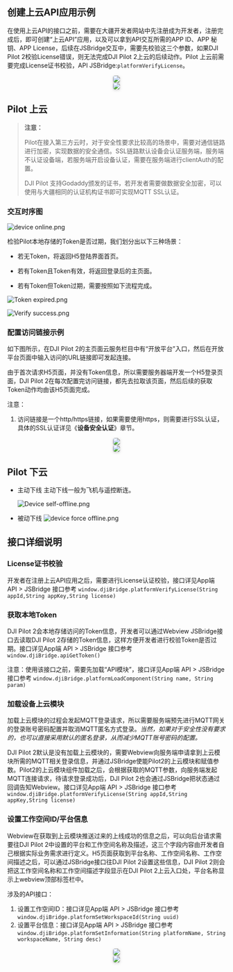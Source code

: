 
## 创建上云API应用示例

在使用上云API的接口之前，需要在大疆开发者网站中先注册成为开发者，注册完成后，即可创建“上云API”应用，以及可以拿到API交互所需的APP ID、APP 秘钥、APP License，后续在JSBridge交互中，需要先校验这三个参数，如果DJI Pilot 2校验License错误，则无法完成DJI Pilot 2上云的后续动作。Pilot 上云前需要完成License证书校验，API JSBridge:`platformVerifyLicense`。 

<center>    <img style="border-radius: 0.3125em;    box-shadow: 0 2px 4px 0 rgba(34,36,38,.12),0 2px 10px 0 rgba(34,36,38,.08);"     src="https://terra-1-g.djicdn.com/84f990b0bbd145e6a3930de0c55d3b2b/admin/doc/7cf05d0e-bfe2-474f-a130-d514523def45.png">    <br>     </center>


<center>    <img style="border-radius: 0.3125em;    box-shadow: 0 2px 4px 0 rgba(34,36,38,.12),0 2px 10px 0 rgba(34,36,38,.08);"     src="https://terra-1-g.djicdn.com/84f990b0bbd145e6a3930de0c55d3b2b/admin/doc/63eb1f75-99ba-46b5-bdd2-8d19fb9263be.png">    <br>     </center>



## Pilot 上云

> **注意：**
>
> Pilot在接入第三方云时，对于安全性要求比较高的场景中，需要对通信链路进行加密，实现数据的安全通信。SSL链路默认设备会认证服务端，服务端不认证设备端，若服务端开启设备认证，需要在服务端进行clientAuth的配置。
>
> DJI Pilot 支持Godaddy颁发的证书，若开发者需要做数据安全加密，可以使用与大疆相同的认证机构证书即可实现MQTT SSL认证。


### 交互时序图

![device online.png](https://terra-1-g.djicdn.com/84f990b0bbd145e6a3930de0c55d3b2b/admin/doc/4aa96ca5-8172-4615-8578-3e7faf0aec6b.png)

检验Pilot本地存储的Token是否过期，我们划分出以下三种场景：

* 若无Token，将返回H5登陆界面首页。

* 若有Token且Token有效，将返回登录后的主页面。

* 若有Token但Token过期，需要按照如下流程完成。


![Token  expired.png](https://terra-1-g.djicdn.com/84f990b0bbd145e6a3930de0c55d3b2b/admin/doc/a81eaf76-f641-4aa6-a7d3-e809579a46bf.png)


![Verify success.png](https://terra-1-g.djicdn.com/84f990b0bbd145e6a3930de0c55d3b2b/admin/doc/0a85ac4c-6455-433c-932d-d8de71dd6afc.png)


### 配置访问链接示例
如下图所示，在DJI Pilot 2的主页面云服务栏目中有“开放平台”入口，然后在开放平台页面中输入访问的URL链接即可发起连接。

由于首次请求H5页面，并没有Token信息，所以需要服务器端开发一个H5登录页面，DJI Pilot 2在每次配置完访问链接，都先去拉取该页面，然后后续的获取Token动作均由该H5页面完成。

注意：

1. 访问链接是一个http/https链接，如果需要使用https，则需要进行SSL认证，具体的SSL认证详见《**设备安全认证**》章节。

<center>    <img style="border-radius: 0.3125em;    box-shadow: 0 2px 4px 0 rgba(34,36,38,.12),0 2px 10px 0 rgba(34,36,38,.08);"     src="https://terra-1-g.djicdn.com/84f990b0bbd145e6a3930de0c55d3b2b/admin/doc/5f14d1d1-a58d-4b2e-85b5-a025f86c9044.png">    <br>     </center>

<center>    <img style="border-radius: 0.3125em;    box-shadow: 0 2px 4px 0 rgba(34,36,38,.12),0 2px 10px 0 rgba(34,36,38,.08);"     src="https://terra-1-g.djicdn.com/84f990b0bbd145e6a3930de0c55d3b2b/admin/doc/cfcd5568-b543-4ebb-b64f-39a99b880cd0.png">    <br>     </center>




## Pilot 下云

* 主动下线
  主动下线一般为飞机与遥控断连。

  ![Device self-offline.png](https://terra-1-g.djicdn.com/84f990b0bbd145e6a3930de0c55d3b2b/admin/doc/1061c17f-fe88-429a-993b-4a045132771d.png)



* 被动下线
  ![device  force offline.png](https://terra-1-g.djicdn.com/84f990b0bbd145e6a3930de0c55d3b2b/admin/doc/ab1505ca-bdec-40d7-94aa-289046ddec6b.png)


## 接口详细说明

### License证书校验

开发者在注册上云API应用之后，需要进行License认证校验，接口详见App端 API > JSBridge 接口参考 `window.djiBridge.platformVerifyLicense(String appId,String appKey,String license)`

### 获取本地Token

DJI Pilot 2会本地存储访问的Token信息，开发者可以通过Webview JSBridge接口去读取DJI Pilot 2存储的Token信息，这样方便开发者进行校验Token是否过期。接口详见App端 API > JSBridge 接口参考  `window.djiBridge.apiGetToken()`

注意：使用该接口之前，需要先加载“API模块”，接口详见App端 API > JSBridge 接口参考  `window.djiBridge.platformLoadComponent(String name, String param)`


### 加载设备上云模块

加载上云模块的过程会发起MQTT登录请求，所以需要服务端预先进行MQTT网关的登录账号密码配置并取消MQTT匿名方式登录。*当然，如果对于安全性没有要求的，也可以直接采用默认的匿名登录，从而减少MQTT账号密码的配置。*

DJI Pilot 2默认是没有加载上云模块的，需要Webview向服务端申请拿到上云模块所需的MQTT相关登录信息，并通过JSBridge使能Pilot2的上云模块和赋值参数。Pilot2的上云模块组件加载之后，会根据获取的MQTT参数，向服务端发起MQTT连接请求，待请求登录成功后，DJI Pilot 2也会通过JSBridge把状态通过回调告知Webview。接口详见App端 API > JSBridge 接口参考  `window.djiBridge.platformVerifyLicense(String appId,String appKey,String license)`

### 设置工作空间ID/平台信息

Webview在获取到上云模块推送过来的上线成功的信息之后，可以向后台请求需要往DJI Pilot 2中设置的平台和工作空间名称及描述，这三个字段内容由开发者自己根据实际业务需求进行定义。H5页面获取到平台名称、工作空间名称、工作空间描述之后，可以通过JSBridge接口往DJI Pilot 2设置这些信息，DJI Pilot 2则会把这工作空间名称和工作空间描述字段显示在DJI Pilot 2上云入口处，平台名称显示上webview顶部标签栏中。

涉及的API接口：

1. 设置工作空间ID：接口详见App端 API > JSBridge 接口参考  `window.djiBridge.platformSetWorkspaceId(String uuid)`
2. 设置平台信息：接口详见App端 API > JSBridge 接口参考  `window.djiBridge.platformSetInformation(String platformName, String workspaceName, String desc)`

<center>    <img style="border-radius: 0.3125em;    box-shadow: 0 2px 4px 0 rgba(34,36,38,.12),0 2px 10px 0 rgba(34,36,38,.08);"     src="https://terra-1-g.djicdn.com/84f990b0bbd145e6a3930de0c55d3b2b/admin/doc/d3c1669d-0b42-47f4-9ccc-91dfb16edd5c.png">    <br>     </center>

<center>    <img style="border-radius: 0.3125em;    box-shadow: 0 2px 4px 0 rgba(34,36,38,.12),0 2px 10px 0 rgba(34,36,38,.08);"     src="https://terra-1-g.djicdn.com/84f990b0bbd145e6a3930de0c55d3b2b/admin/doc/89eb92be-6b13-48d2-b189-1001a2219345.png">    <br>     </center>
